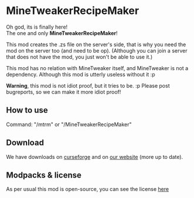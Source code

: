MineTweakerRecipeMaker
======================

Oh god, its is finally here!<br>
The one and only **MineTweakerRecipeMaker**!

This mod creates the .zs file on the server's side, that is why you need the mod on the server too (and need to be op).
(Although you can join a server that does not have the mod, you just won't be able to use it.)

This mod has no relation with MineTweaker itself, and MineTweaker is not a dependency. Although this mod is utterly useless without it :p

**Warning**, this mod is not idiot proof, but it tries to be. :p Please post bugreports, so we can make it more idiot proof!

How to use
----------

Command: "/mtrm" or "/MineTweakerRecipeMaker"

Download
--------

We have downloads on [curseforge](http://minecraft.curseforge.com/mc-mods/226294-minetweaker-recipemaker) and on [our website](http://doubledoordev.net/) (more up to date).

Modpacks & license
------------------

As per usual this mod is open-source, you can see the license [here](LICENSE.txt)
